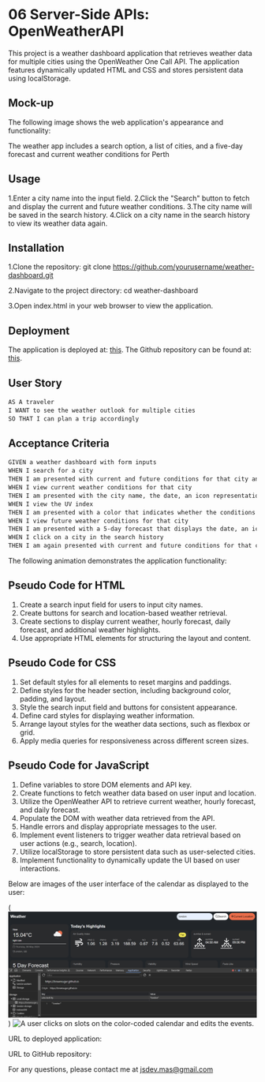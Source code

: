 # 06 Server-Side APIs: OpenWeatherAPI

This project is a weather dashboard application that retrieves weather data for multiple cities using the OpenWeather One Call API. The application features dynamically updated HTML and CSS and stores persistent data using localStorage.

## Mock-up

The following image shows the web application's appearance and functionality:

The weather app includes a search option, a list of cities, and a five-day forecast and current weather conditions for Perth

## Usage

1.Enter a city name into the input field.
2.Click the "Search" button to fetch and display the current and future weather conditions.
3.The city name will be saved in the search history.
4.Click on a city name in the search history to view its weather data again.

## Installation

1.Clone the repository:
git clone https://github.com/yourusername/weather-dashboard.git

2.Navigate to the project directory:
cd weather-dashboard

3.Open index.html in your web browser to view the application.

## Deployment

The application is deployed at: [this](https://brxwnsugxr.github.io//).
The Github repository can be found at: [this](https://brxwnsugxr.github.io//).

## User Story

```md
AS A traveler
I WANT to see the weather outlook for multiple cities
SO THAT I can plan a trip accordingly
```

## Acceptance Criteria

```md
GIVEN a weather dashboard with form inputs
WHEN I search for a city
THEN I am presented with current and future conditions for that city and that city is added to the search history
WHEN I view current weather conditions for that city
THEN I am presented with the city name, the date, an icon representation of weather conditions, the temperature, the humidity, the wind speed, and the UV index
WHEN I view the UV index
THEN I am presented with a color that indicates whether the conditions are favorable, moderate, or severe
WHEN I view future weather conditions for that city
THEN I am presented with a 5-day forecast that displays the date, an icon representation of weather conditions, the temperature, the wind speed, and the humidity
WHEN I click on a city in the search history
THEN I am again presented with current and future conditions for that city
```

The following animation demonstrates the application functionality:

## Pseudo Code for HTML

1. Create a search input field for users to input city names.
2. Create buttons for search and location-based weather retrieval.
3. Create sections to display current weather, hourly forecast, daily forecast, and additional weather highlights.
4. Use appropriate HTML elements for structuring the layout and content.


## Pseudo Code for CSS

1. Set default styles for all elements to reset margins and paddings.
2. Define styles for the header section, including background color, padding, and layout.
3. Style the search input field and buttons for consistent appearance.
4. Define card styles for displaying weather information.
5. Arrange layout styles for the weather data sections, such as flexbox or grid.
6. Apply media queries for responsiveness across different screen sizes.


## Pseudo Code for JavaScript

1. Define variables to store DOM elements and API key.
2. Create functions to fetch weather data based on user input and location.
3. Utilize the OpenWeather API to retrieve current weather, hourly forecast, and daily forecast.
4. Populate the DOM with weather data retrieved from the API.
5. Handle errors and display appropriate messages to the user.
6. Implement event listeners to trigger weather data retrieval based on user actions (e.g., search, location).
7. Utilize localStorage to store persistent data such as user-selected cities.
8. Implement functionality to dynamically update the UI based on user interactions.


Below are images of the user interface of the calendar as displayed to the user:

(![A user submits search then saved in local storaged displays.](image.png))
![A user clicks on slots on the color-coded calendar and edits the events.](./img/workday_scheduler_screenshot2.png)

URL to deployed application:

URL to GitHub repository:

For any questions, please contact me at jsdev.mas@gmail.com

